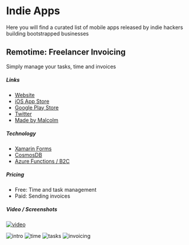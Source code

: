 # Indie Apps
Here you will find a curated list of mobile apps released by indie hackers building bootstrapped businesses

## Remotime: Freelancer Invoicing
Simply manage your tasks, time and invoices

##### Links
- [Website](http://remotime.net/)
- [iOS App Store](https://apps.apple.com/us/app/remotime-freelancer-invoicing/id1488388503?ls=1)
- [Google Play Store](https://play.google.com/store/apps/details?id=com.wibcilabs.remotime) 
- [Twitter](https://twitter.com/remotimeapp)
- [Made by Malcolm](https://twitter.com/InquisitorJax)

##### Technology
- [Xamarin Forms](https://dotnet.microsoft.com/apps/xamarin/xamarin-forms)
- [CosmosDB](https://azure.microsoft.com/en-us/services/cosmos-db/)
- [Azure Functions / B2C](https://docs.microsoft.com/en-us/azure/active-directory-b2c/overview)

##### Pricing
- Free: Time and task management
- Paid: Sending invoices

##### Video / Screenshots
[![video](https://i9.ytimg.com/vi_webp/c_VCE8bbwLw/mqdefault.webp?v=5e871b5d&sqp=COS7kIkG&rs=AOn4CLCKUV7Ab_lAYJm6hUUC4R3_J8soDQ)](https://youtu.be/c_VCE8bbwLw "Remotime")

![intro](https://play-lh.googleusercontent.com/mZ70g2UqIiXYwZLHzkpE-ZLiKB2a7-ObcCowPYMSU_RbreTbTBk_rrnt9ctl-Tj9NII=w720-h310-rw)
![time](https://play-lh.googleusercontent.com/WMVVD_9qVfwAnVQCJ-Tn_5r2q0HZByecfPCnoZh593eVE30S6fqU10SaUlM41rah7JlN=w720-h310-rw)
![tasks](https://play-lh.googleusercontent.com/7NT7I3hX_wWl9zqPFV-1arKqA499cm1qPM8s-UEBAF9vVU3mZ4PzG5scRUIsrnr1MCo=w720-h310-rw)
![invoicing](https://play-lh.googleusercontent.com/au7tSbJmnYf8Sp9wlZeCF4DUq34Cd70MEjkvB-9XeLjVEh8BpH5zOs4EBqviqWb2RA=w720-h310-rw)
